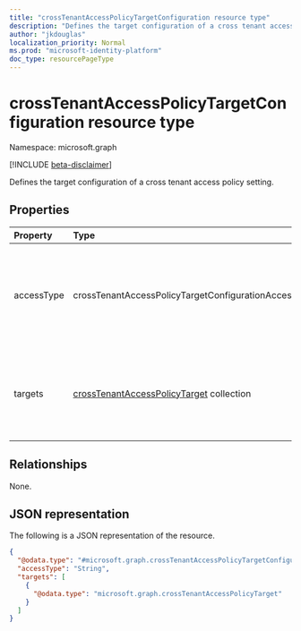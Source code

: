```yaml
---
title: "crossTenantAccessPolicyTargetConfiguration resource type"
description: "Defines the target configuration of a cross tenant access policy setting."
author: "jkdouglas"
localization_priority: Normal
ms.prod: "microsoft-identity-platform"
doc_type: resourcePageType
---
```


# crossTenantAccessPolicyTargetConfiguration resource type

Namespace: microsoft.graph

[!INCLUDE [beta-disclaimer](../../includes/beta-disclaimer.md)]

Defines the target configuration of a cross tenant access policy setting.

## Properties

|Property|Type|Description|
|:---|:---|:---|
|accessType|crossTenantAccessPolicyTargetConfigurationAccessType|Defines whether access is allowed or blocked. Possible values are: `allowed` or `blocked`.|
|targets|[crossTenantAccessPolicyTarget](../resources/crosstenantaccesspolicytarget.md) collection|Specifies whether to target users, groups, or applications with this rule.|

## Relationships

None.

## JSON representation

The following is a JSON representation of the resource.
<!-- {
  "blockType": "resource",
  "@odata.type": "microsoft.graph.crossTenantAccessPolicyTargetConfiguration"
}
-->

``` json
{
  "@odata.type": "#microsoft.graph.crossTenantAccessPolicyTargetConfiguration",
  "accessType": "String",
  "targets": [
    {
      "@odata.type": "microsoft.graph.crossTenantAccessPolicyTarget"
    }
  ]
}
```
